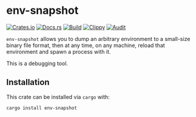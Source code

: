 # env-snapshot
[![Crates.io](https://img.shields.io/crates/v/env-snapshot)](https://crates.io/crates/env-snapshot) 
[![Docs.rs](https://docs.rs/env-snapshot/badge.svg)](https://docs.rs/env-snapshot) 
[![Build](https://github.com/Ewpratten/env-snapshot/actions/workflows/build.yml/badge.svg)](https://github.com/Ewpratten/env-snapshot/actions/workflows/build.yml)
[![Clippy](https://github.com/Ewpratten/env-snapshot/actions/workflows/clippy.yml/badge.svg)](https://github.com/Ewpratten/env-snapshot/actions/workflows/clippy.yml)
[![Audit](https://github.com/Ewpratten/env-snapshot/actions/workflows/audit.yml/badge.svg)](https://github.com/Ewpratten/env-snapshot/actions/workflows/audit.yml)


`env-snapshot` allows you to dump an arbitrary environment to a small-size binary file format, then at any time, on any machine, reload that environment and spawn a process with it.

This is a debugging tool.

## Installation

This crate can be installed via `cargo` with:

```sh
cargo install env-snapshot
```

